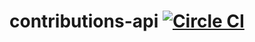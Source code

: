 # contributions-api [![Circle CI](https://circleci.com/gh/wzaghal/theia.svg?style=svg)](https://circleci.com/gh/wzaghal/contributions-api)

